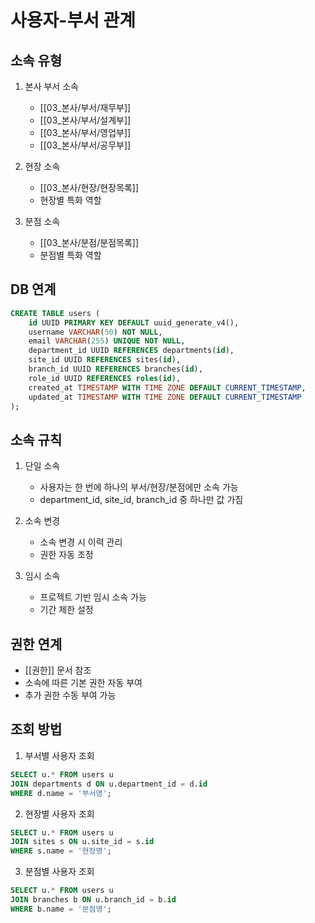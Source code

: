 # 사용자-부서 관계

## 소속 유형
1. 본사 부서 소속
   - [[03_본사/부서/재무부]]
   - [[03_본사/부서/설계부]]
   - [[03_본사/부서/영업부]]
   - [[03_본사/부서/공무부]]

2. 현장 소속
   - [[03_본사/현장/현장목록]]
   - 현장별 특화 역할

3. 분점 소속
   - [[03_본사/분점/분점목록]]
   - 분점별 특화 역할

## DB 연계
```sql
CREATE TABLE users (
    id UUID PRIMARY KEY DEFAULT uuid_generate_v4(),
    username VARCHAR(50) NOT NULL,
    email VARCHAR(255) UNIQUE NOT NULL,
    department_id UUID REFERENCES departments(id),
    site_id UUID REFERENCES sites(id),
    branch_id UUID REFERENCES branches(id),
    role_id UUID REFERENCES roles(id),
    created_at TIMESTAMP WITH TIME ZONE DEFAULT CURRENT_TIMESTAMP,
    updated_at TIMESTAMP WITH TIME ZONE DEFAULT CURRENT_TIMESTAMP
);
```

## 소속 규칙
1. 단일 소속
   - 사용자는 한 번에 하나의 부서/현장/분점에만 소속 가능
   - department_id, site_id, branch_id 중 하나만 값 가짐

2. 소속 변경
   - 소속 변경 시 이력 관리
   - 권한 자동 조정

3. 임시 소속
   - 프로젝트 기반 임시 소속 가능
   - 기간 제한 설정

## 권한 연계
- [[권한]] 문서 참조
- 소속에 따른 기본 권한 자동 부여
- 추가 권한 수동 부여 가능

## 조회 방법
1. 부서별 사용자 조회
```sql
SELECT u.* FROM users u
JOIN departments d ON u.department_id = d.id
WHERE d.name = '부서명';
```

2. 현장별 사용자 조회
```sql
SELECT u.* FROM users u
JOIN sites s ON u.site_id = s.id
WHERE s.name = '현장명';
```

3. 분점별 사용자 조회
```sql
SELECT u.* FROM users u
JOIN branches b ON u.branch_id = b.id
WHERE b.name = '분점명';
``` 